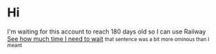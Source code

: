 # Hi
I'm waiting for this account to reach 180 days old so I can use Railway
<br>
<a href="https://BitterUnequaledDevelopers.largomc.repl.co">See how much time I need to wait</a>
<small>that sentence was a bit more ominous than I meant</small>
